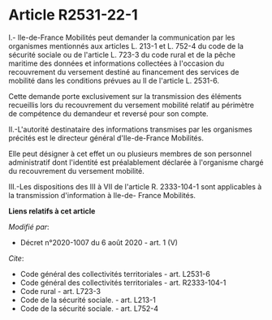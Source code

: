 # Article R2531-22-1

I.- Ile-de-France Mobilités peut demander la communication par les organismes mentionnés aux articles L. 213-1 et L. 752-4 du
code de la sécurité sociale ou de l'article L. 723-3 du code rural et de la pêche maritime des données et informations
collectées à l'occasion du recouvrement du versement destiné au financement des services de mobilité dans les conditions
prévues au II de l'article L. 2531-6.

Cette demande porte exclusivement sur la transmission des éléments recueillis lors du recouvrement du versement mobilité
relatif au périmètre de compétence du demandeur et reversé pour son compte.

II.-L'autorité destinataire des informations transmises par les organismes précités est le directeur général d'Ile-de-France
Mobilités.

Elle peut désigner à cet effet un ou plusieurs membres de son personnel administratif dont l'identité est préalablement
déclarée à l'organisme chargé du recouvrement du versement mobilité.

III.-Les dispositions des III à VII de l'article R. 2333-104-1 sont applicables à la transmission d'information à Ile-de-
France Mobilités.

**Liens relatifs à cet article**

_Modifié par_:

  - Décret n°2020-1007 du 6 août 2020 - art. 1 (V)

_Cite_:

  - Code général des collectivités territoriales - art. L2531-6
  - Code général des collectivités territoriales - art. R2333-104-1
  - Code rural - art. L723-3
  - Code de la sécurité sociale. - art. L213-1
  - Code de la sécurité sociale. - art. L752-4
